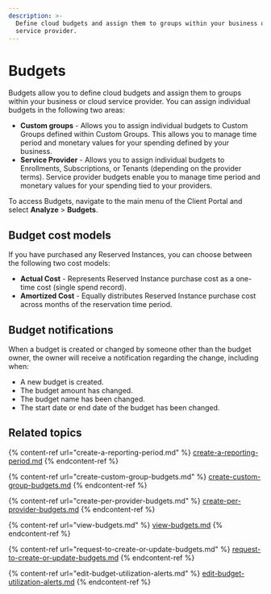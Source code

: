 ```yaml
---
description: >-
  Define cloud budgets and assign them to groups within your business or cloud
  service provider.
---
```


# Budgets

Budgets allow you to define cloud budgets and assign them to groups within your business or cloud service provider. You can assign individual budgets in the following two areas:

* **Custom groups** - Allows you to assign individual budgets to Custom Groups defined within Custom Groups. This allows you to manage time period and monetary values for your spending defined by your business.
* **Service Provider** - Allows you to assign individual budgets to Enrollments, Subscriptions, or Tenants (depending on the provider terms). Service provider budgets enable you to manage time period and monetary values for your spending tied to your providers.

To access Budgets, navigate to the main menu of the Client Portal and select **Analyze** > **Budgets**.

## Budget cost models

If you have purchased any Reserved Instances, you can choose between the following two cost models:

* **Actual Cost** - Represents Reserved Instance purchase cost as a one-time cost (single spend record).
* **Amortized Cost** - Equally distributes Reserved Instance purchase cost across months of the reservation time period.

## Budget notifications <a href="#budget-creation-and-change-notifications" id="budget-creation-and-change-notifications"></a>

When a budget is created or changed by someone other than the budget owner, the owner will receive a notification regarding the change, including when:&#x20;

* A new budget is created.
* The budget amount has changed.
* The budget name has been changed.
* The start date or end date of the budget has been changed.

## Related topics

{% content-ref url="create-a-reporting-period.md" %}
[create-a-reporting-period.md](create-a-reporting-period.md)
{% endcontent-ref %}

{% content-ref url="create-custom-group-budgets.md" %}
[create-custom-group-budgets.md](create-custom-group-budgets.md)
{% endcontent-ref %}

{% content-ref url="create-per-provider-budgets.md" %}
[create-per-provider-budgets.md](create-per-provider-budgets.md)
{% endcontent-ref %}

{% content-ref url="view-budgets.md" %}
[view-budgets.md](view-budgets.md)
{% endcontent-ref %}

{% content-ref url="request-to-create-or-update-budgets.md" %}
[request-to-create-or-update-budgets.md](request-to-create-or-update-budgets.md)
{% endcontent-ref %}

{% content-ref url="edit-budget-utilization-alerts.md" %}
[edit-budget-utilization-alerts.md](edit-budget-utilization-alerts.md)
{% endcontent-ref %}
